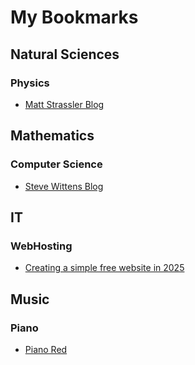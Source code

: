 # My Bookmarks

## Natural Sciences

### Physics
* [Matt Strassler Blog](https://profmattstrassler.com/blog/)

## Mathematics

### Computer Science
* [Steve Wittens Blog](https://acko.net/)

## IT

### WebHosting
* [Creating a simple free website in 2025](https://mattsayar.com/creating-a-simple-free-website-in-2025/)

## Music

### Piano
* [Piano Red](https://www.pianored.com/)
